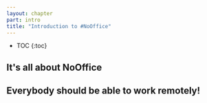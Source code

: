 ```yaml
---
layout: chapter
part: intro
title: "Introduction to #NoOffice"
---
```


* TOC
{:toc}

## It's all about NoOffice

## Everybody should be able to work remotely!
